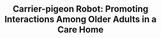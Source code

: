 ---
###############
# DO NOT EDIT
layout: publication
###############

###############
# TO EDIT
# pub title
title: "Carrier-pigeon Robot: Promoting Interactions Among Older Adults in a Care Home"

# publication image
image:
 name: 2020_03_Carrier-pigeon_Robot_Promoting_Interactions_Among_Older_Adults_in_a_care_home.jpg
 alt-text: "On the left, a group of older adults listens to the message recorded by the other group (located in a different room) and transmitted by DASH. On the right, four of the custom snap-on blocks, used by participants to command the robot." # provide a short description for the image #a11y

# short description of the publication
description: "On the left, is a photo taken from the preliminary study. One of the groups is listening to the message recorded by the other, which is transmitted by the robot. The robot is on a table and participants are around it. At the bottom of the table is the computer, whose screen displays the images of the group that sent the robot. The two groups of older adults are in different rooms and are able to see each other through the computers. On the right, an example of a sequence, using the snap-on blocks. The first block in the sequence is the Play Block, used to actually trigger the actions. The Action Blocks in the image are the Record Block, represented by a block with a microphone and the Greet Block, a block with an open hand. The last block is used to target the other group involved. Blocks are 3D printed and painted. Different colours for different blocks are used to make interaction more intuitive."


# authors of the publication
authors: Hugo Simão, Ana Cristina Pires, David Gonçalves, Tiago Guerreiro

# link to the pdf
pdf: ../downloads/Carry_Pigeon_HRI_2020.pdf


conference-name: HRI
venue: "Companion of the 2020 ACM/IEEE International Conference on Human-Robot Interaction (HRI '20 Companion)"
year: 2020

projects:
  - robotsarefriends


# area for filter purpose
area: health
###
---